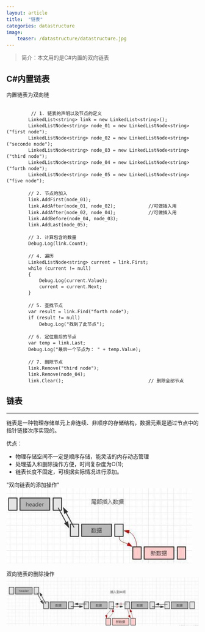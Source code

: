 ```yaml
---
layout: article
title:  "链表"
categories: datastructure
image:
    teaser: /datastructure/datastructure.jpg
---
```

> 简介：本文用的是C#内置的双向链表

## C#内置链表
内置链表为双向链<br>
```

  		 // 1. 链表的声明以及节点的定义
        LinkedList<string> link = new LinkedList<string>();
        LinkedListNode<string> node_01 = new LinkedListNode<string>("first node");
        LinkedListNode<string> node_02 = new LinkedListNode<string>("seconde node");
        LinkedListNode<string> node_03 = new LinkedListNode<string>("third node");
        LinkedListNode<string> node_04 = new LinkedListNode<string>("forth node");
        LinkedListNode<string> node_05 = new LinkedListNode<string>("five node");

        // 2. 节点的加入
        link.AddFirst(node_01);
        link.AddAfter(node_01, node_02);            //可做插入用
        link.AddAfter(node_02, node_04);            //可做插入用
        link.AddBefore(node_04, node_03);
        link.AddLast(node_05);

        // 3. 计算包含的数量
        Debug.Log(link.Count);

        // 4. 遍历
        LinkedListNode<string> current = link.First;
        while (current != null)
        {
            Debug.Log(current.Value);
            current = current.Next;
        }

        // 5. 查找节点
        var result = link.Find("forth node");
        if (result != null)
            Debug.Log("找到了此节点");

        // 6. 定位最后的节点
        var temp = link.Last;
        Debug.Log("最后一个节点为： " + temp.Value);

        // 7. 删除节点
        link.Remove("third node");
        link.Remove(node_04);
        link.Clear();                               // 删除全部节点

```

## 链表
---
链表是一种物理存储单元上非连续、非顺序的存储结构，数据元素是通过节点中的指针链接次序实现的。<br>

优点：<br>

+ 物理存储空间不一定是顺序存储，能灵活的内存动态管理<br>
+ 处理插入和删除操作方便，时间复杂度为O(1);
+ 链表长度不固定，可根据实际情况进行添加。


"双向链表的添加操作"
<br>
![link_01](/images/datastructure/link/link_01.jpg)<br>


双向链表的删除操作<br>
![link_02](/images/datastructure/link/link_02.jpg)